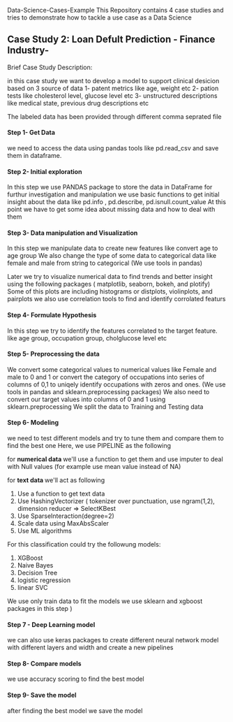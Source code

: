  Data-Science-Cases-Example
This Repository contains 4 case studies and tries to demonstrate how to tackle a use case as a Data Science

<h2> Case Study 2: Loan Defult Prediction - Finance Industry- </h2>

Brief Case Study Description:

in this case study we want to develop a model to support clinical desicion based on 3 source of data 
1- patent metrics like age, weight etc
2- pation tests like cholesterol level, glucose level etc
3- unstructured descriptions like medical state, previous drug descriptions etc

The labeled data has been provided through different comma seprated file 

<h4> Step 1- Get Data </h4>

we need to access the data using pandas tools like pd.read_csv and save them in dataframe.

<h4> Step 2- Initial exploration </h4>

In this step we use PANDAS package to store the data in DataFrame for furthur investigation and manipulation
we use basic functions to get initial insight about the data like pd.info , pd.describe, pd.isnull.count_value 
At this point we have to get some idea about missing data and how to deal with them

<h4> Step 3- Data manipulation and Visualization </h4>

In this step we manipulate data to create new features like convert age to age group
We also change the type of some data to categorical data like female and male from string to categorical (We use tools in pandas)

Later we try to visualize  numerical data to find trends and better insight using the following packages ( matplotlib, seaborn, bokeh, 
and plotify)
Some of this plots are including histograms or distplots, violinplots, and pairplots we also use correlation tools to find and identify 
corrolated featurs 


<h4> Step 4- Formulate Hypothesis </h4> 

In this step we try to identify the features correlated to the target feature. like age group, occupation group, cholglucose level etc


<h4> Step 5- Preprocessing the data </h4>

We convert some categorical values to numerical values like Female and male to 0 and 1  or convert the category of occupations 
into series of columns of 0,1 to uniqely identify occupations with zeros and ones. 
(We use tools in pandas and sklearn.preprocessing packages)
We also need to convert our target values  into columns of 0 and 1 using sklearn.preprocessing
We split the data to Training and Testing data 

<h4> Step 6- Modeling </h4>

we need to test different models and try to tune them and compare them to find the best one
Here, we use PIPELINE as the following

for <b> numerical data </b>  we'll use a function to get them and use imputer to deal with Null values 
(for example use mean value instead of NA)

for <b> text data </b> we'll act as following
<ol>
<li> Use a function to get text data </li> 
<li> Use HashingVectorizer ( tokenizer over punctuation, use ngram(1,2), dimension reducer => SelectKBest </li>
<li> Use SparseInteraction(degree=2) </li>
<li> Scale data using MaxAbsScaler </li>
<li> Use ML algorithms </li>
</ol>
For this classification could try the followung models:       
  
 <ol>
<li> XGBoost  </li> 
<li> Naive Bayes </li> 
<li>  Decision Tree </li> 
<li>  logistic regression </li> 
<li>  linear SVC </li> 

</ol>

                                                              
 We use only train data to fit the models
 we use sklearn and xgboost packages in this step )
 
<h4> Step 7 - Deep Learning model </h4>
 
 we can also use keras packages to create different neural network model with different layers and width and create a new pipelines 
 
<h4> Step 8- Compare models </h4>
 
we use accuracy scoring to find the best model 

<h4> Step 9- Save the model </h4>

after finding the best model we save the model 








